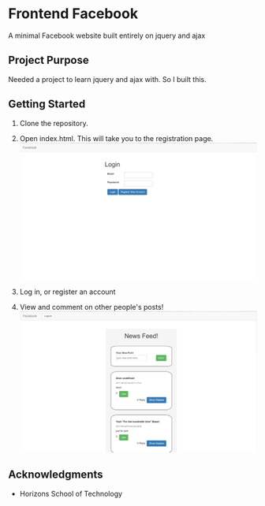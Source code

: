 # Frontend Facebook
A minimal Facebook website built entirely on jquery and ajax

## Project Purpose

Needed a project to learn jquery and ajax with. So I built this.

## Getting Started

1. Clone the repository.

2. Open index.html. This will take you to the registration page.
![login](./images/login.JPG)

3. Log in, or register an account

4. View and comment on other people's posts!
![newsfeed](./images/newsfeed.JPG)

## Acknowledgments

* Horizons School of Technology
